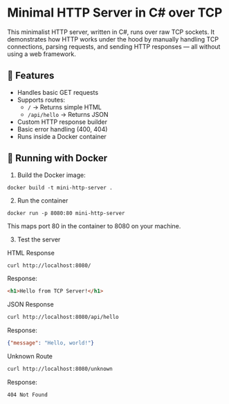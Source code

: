 # Minimal HTTP Server in C# over TCP

This minimalist HTTP server, written in C#, runs over raw TCP sockets. It demonstrates how HTTP works under the hood by manually handling TCP connections, parsing requests, and sending HTTP responses — all without using a web framework.
## 🚀 Features
- Handles basic GET requests
- Supports routes:
  - `/` → Returns simple HTML
  - `/api/hello` → Returns JSON
- Custom HTTP response builder
- Basic error handling (400, 404)
- Runs inside a Docker container
## 🐳 Running with Docker
1. Build the Docker image:
```docker
docker build -t mini-http-server .
```

2. Run the container

```docker
docker run -p 8080:80 mini-http-server
```

This maps port 80 in the container to 8080 on your machine.

3. Test the server

HTML Response
```bash
curl http://localhost:8080/
```
Response:
```html
<h1>Hello from TCP Server!</h1>
```
JSON Response
```bash
curl http://localhost:8080/api/hello
```
Response:
```json
{"message": "Hello, world!"}
```
Unknown Route
```bash
curl http://localhost:8080/unknown
```
Response:
```
404 Not Found
